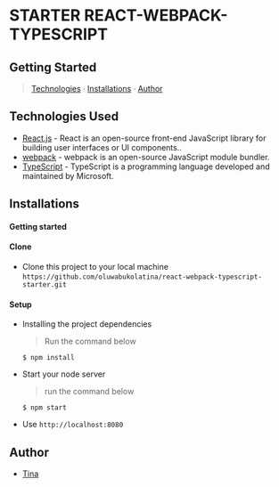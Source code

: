 # STARTER REACT-WEBPACK-TYPESCRIPT


## Getting Started

> [Technologies](#technologies-used) &middot; [Installations](#installations) &middot; [Author](#author) 
## Technologies Used

- [React.js](https://reactjs.com) - React is an open-source front-end JavaScript library for building user interfaces or UI components..
- [webpack](https://webpack.js.org/) - webpack is an open-source JavaScript module bundler.
- [TypeScript](https://www.typescriptlang.org/) - TypeScript is a programming language developed and maintained by Microsoft.

## Installations

#### Getting started

#### Clone

- Clone this project to your local machine `https://github.com/oluwabukolatina/react-webpack-typescript-starter.git`

#### Setup

- Installing the project dependencies
  > Run the command below
  ```shell
  $ npm install
  ```
- Start your node server
  > run the command below
  ```shell
  $ npm start
  ```
- Use `http://localhost:8080`

## Author

- [Tina](https://github.com/oluwabukolatina)

